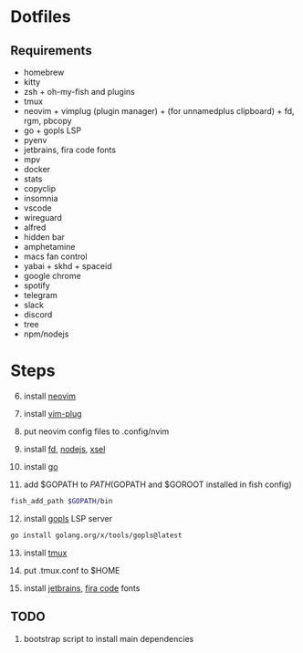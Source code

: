 # Dotfiles

## Requirements

- homebrew
- kitty
- zsh + oh-my-fish and plugins
- tmux
- neovim + vimplug (plugin manager) + (for unnamedplus clipboard) + fd, rgm, pbcopy
- go + gopls LSP
- pyenv
- jetbrains, fira code fonts
- mpv
- docker
- stats
- copyclip
- insomnia
- vscode
- wireguard
- alfred
- hidden bar
- amphetamine
- macs fan control
- yabai + skhd + spaceid
- google chrome
- spotify
- telegram
- slack
- discord
- tree
- npm/nodejs



# Steps
6. install [neovim](https://github.com/neovim/neovim)
7. install [vim-plug](https://github.com/junegunn/vim-plug)
8. put neovim config files to .config/nvim
9. install [fd](https://github.com/sharkdp/fd), [nodejs](https://github.com/nodejs/node), [xsel](https://archlinux.org/packages/community/x86_64/xsel/)

10. install [go](https://github.com/golang/go)
11. add $GOPATH to $PATH ($GOPATH and $GOROOT installed in fish config)
```sh
fish_add_path $GOPATH/bin
```
12. install [gopls](https://github.com/golang/tools/tree/master/gopls) LSP server
```sh
go install golang.org/x/tools/gopls@latest
```

13. install [tmux](https://github.com/tmux/tmux)
14. put .tmux.conf to $HOME

15. install [jetbrains](https://github.com/JetBrains/JetBrainsMono), [fira code](https://github.com/tonsky/FiraCode) fonts

## TODO
1. bootstrap script to install main dependencies
